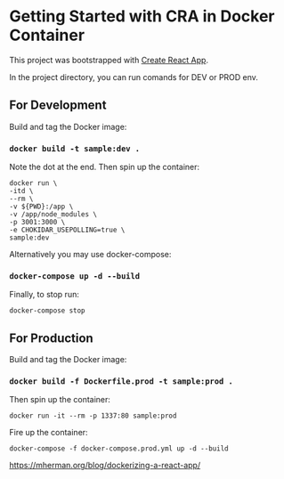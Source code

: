 # Getting Started with CRA in Docker Container

This project was bootstrapped with [Create React App](https://github.com/facebook/create-react-app).


In the project directory, you can run comands for DEV or PROD env.

## For Development

Build and tag the Docker image:
### `docker build -t sample:dev .`

Note the dot at the end. Then spin up the container:

```
docker run \
-itd \
--rm \
-v ${PWD}:/app \
-v /app/node_modules \
-p 3001:3000 \
-e CHOKIDAR_USEPOLLING=true \
sample:dev
```
Alternatively you may use docker-compose:

### `docker-compose up -d --build`

Finally, to stop run:
 
`docker-compose stop`


## For Production

Build and tag the Docker image:

### `docker build -f Dockerfile.prod -t sample:prod .`

Then spin up the container:

`docker run -it --rm -p 1337:80 sample:prod`

Fire up the container:

`docker-compose -f docker-compose.prod.yml up -d --build`

https://mherman.org/blog/dockerizing-a-react-app/
